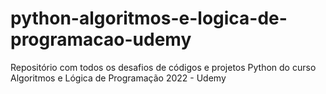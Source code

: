 # python-algoritmos-e-logica-de-programacao-udemy
Repositório com todos os desafios de códigos e projetos Python do curso Algoritmos e Lógica de Programação 2022 - Udemy
